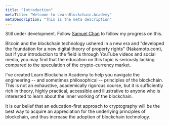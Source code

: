 ```yaml
---
title: "Introduction"
metaTitle: "Welcome to LearnBlockchain.Academy"
metaDescription: "This is the meta description"
---
```


Still under development. Follow [Samuel Chan](https://github.com/onlyphantom) to follow my progress on this.

Bitcoin and the blockchain technology ushered in a new era and "developed the foundation for a new digital theory of property rights" (Nakamoto.com),
but if your introduction to the field is through YouTube videos and social media, you may find that the education on this topic is seriously lacking compared
to the speculation of the crypto-currency market. 

I've created Learn Blockchain Academy to help you navigate the engineering -- and sometimes philosophical -- principles of the blockchain. This is not an exhaustive, academically rigorous course,
but it is sufficiently rich in theory, highly practical, accessible and illustrative to anyone who is interested to learn about the inner working of the blockchain.

It is our belief that an education-first approach to cryptography will be the best way to acquire an appreciation for the underlying principles of blockchain, and thus increase the 
adoption of blockchain technology. 

